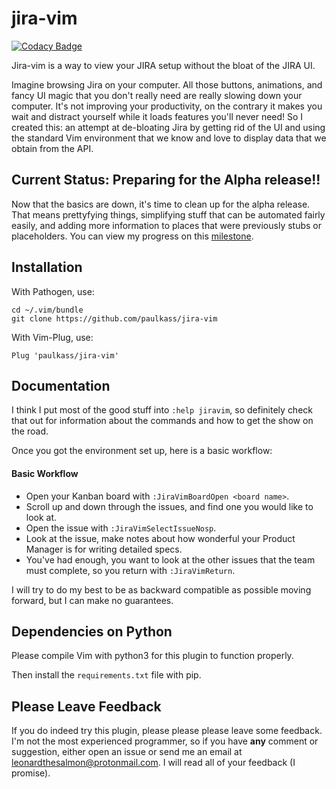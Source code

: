 # jira-vim

[![Codacy Badge](https://api.codacy.com/project/badge/Grade/5d3c5f54a99b44688ea474d3b0a3fba7)](https://app.codacy.com/app/paul.kassianik/jira-vim?utm_source=github.com&utm_medium=referral&utm_content=paulkass/jira-vim&utm_campaign=Badge_Grade_Settings)

Jira-vim is a way to view your JIRA setup without the bloat of the JIRA UI.

Imagine browsing Jira on your computer. All those buttons, animations, and
fancy UI magic that you don't really need are really slowing down your
computer. It's not improving your productivity, on the contrary it makes you
wait and distract yourself while it loads features you'll never need! So I
created this: an attempt at de-bloating Jira by getting rid of the UI and using
the standard Vim environment that we know and love to display data that we
obtain from the API. 

## Current Status: Preparing for the Alpha release!!

Now that the basics are down, it's time to clean up for the alpha release. That means prettyfying things, simplifying stuff that can be automated fairly easily, and adding more information to places that were previously stubs or placeholders. You can view my progress on this [milestone](https://github.com/paulkass/jira-vim/milestone/1).

## Installation

With Pathogen, use:

    cd ~/.vim/bundle
    git clone https://github.com/paulkass/jira-vim

With Vim-Plug, use:

    Plug 'paulkass/jira-vim'

## Documentation

I think I put most of the good stuff into `:help jiravim`, so definitely check that out for information about the commands and how to get the show on the road.

Once you got the environment set up, here is a basic workflow:

#### Basic Workflow

* Open your Kanban board with `:JiraVimBoardOpen <board name>`.
* Scroll up and down through the issues, and find one you would like to look at.
* Open the issue with `:JiraVimSelectIssueNosp`.
* Look at the issue, make notes about how wonderful your Product Manager is for writing detailed specs.
* You've had enough, you want to look at the other issues that the team must complete, so you return with `:JiraVimReturn`.

I will try to do my best to be as backward compatible as possible moving forward, but I can make no guarantees.

## Dependencies on Python

Please compile Vim with python3 for this plugin to function properly.

Then install the `requirements.txt` file with pip.

## Please Leave Feedback

If you do indeed try this plugin, please please please leave some feedback. I'm not the most experienced programmer, so if you have **any** comment or suggestion, either open an issue or send me an email at leonardthesalmon@protonmail.com. I will read all of your feedback (I promise).

